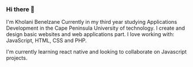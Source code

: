 ### Hi there 👋
I'm Kholani Benelzane
Currently in my third year studying Applications Development in the Cape Peninsula University of technology.
I create and design basic websites and web applications part.
I love working with:
JavaScript, HTML, CSS and PHP.

I'm currently learning react native and looking to collaborate on Javascript projects.
<!--
**ColeColombia/ColeColombia** is a ✨ _special_ ✨ repository because its `README.md` (this file) appears on your GitHub profile.

Here are some ideas to get you started:

- 🔭 I’m currently working on ...
- 🌱 I’m currently learning ...
- 👯 I’m looking to collaborate on ...
- 🤔 I’m looking for help with ...
- 💬 Ask me about ...
- 📫 How to reach me: ...
- 😄 Pronouns: ...
- ⚡ Fun fact: ...
-->
